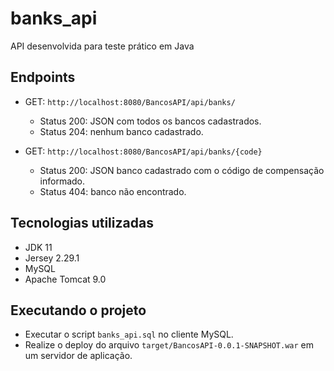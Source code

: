 # banks_api
API desenvolvida para teste prático em Java

## Endpoints

- GET: `http://localhost:8080/BancosAPI/api/banks/`
  - Status 200: JSON com todos os bancos cadastrados.
  - Status 204: nenhum banco cadastrado.

- GET: `http://localhost:8080/BancosAPI/api/banks/{code}`
  - Status 200: JSON banco cadastrado com o código de compensação informado.
  - Status 404: banco não encontrado.

## Tecnologias utilizadas

- JDK 11
- Jersey 2.29.1
- MySQL
- Apache Tomcat 9.0

## Executando o projeto

- Executar o script `banks_api.sql` no cliente MySQL.
- Realize o deploy do arquivo `target/BancosAPI-0.0.1-SNAPSHOT.war` em um servidor de aplicação.
